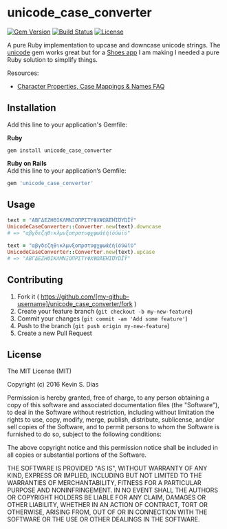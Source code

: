 # unicode_case_converter

[![Gem Version](https://badge.fury.io/rb/unicode_case_converter.svg)](https://badge.fury.io/rb/unicode_case_converter) [![Build Status](https://travis-ci.org/diasks2/unicode_case_converter.png)](https://travis-ci.org/diasks2/unicode_case_converter) [![License](https://img.shields.io/badge/license-MIT-brightgreen.svg?style=flat)](https://github.com/diasks2/unicode_case_converter/blob/master/LICENSE.txt)

A pure Ruby implementation to upcase and downcase unicode strings. The [unicode](https://github.com/blackwinter/unicode) gem works great but for a [Shoes app](http://shoesrb.com/) I am making I needed a pure Ruby solution to simplify things.

Resources:
* [Character Properties, Case Mappings & Names FAQ](http://unicode.org/faq/casemap_charprop.html)

## Installation

Add this line to your application's Gemfile:

**Ruby**  
```
gem install unicode_case_converter
```

**Ruby on Rails**  
Add this line to your application’s Gemfile:  
```ruby 
gem 'unicode_case_converter'
```

## Usage

```ruby
text = "ΑΒΓΔΕΖΗΘΙΚΛΜΝΞΟΠΡΣΤΥΦΧΨΩΆΈΉΊΌΎΏΪΫ"
UnicodeCaseConverter::Converter.new(text).downcase
# => "αβγδεζηθικλμνξοπρστυφχψωάέήίόύώϊϋ"

text = "αβγδεζηθικλμνξοπρστυφχψωάέήίόύώϊϋ"
UnicodeCaseConverter::Converter.new(text).upcase
# => "ΑΒΓΔΕΖΗΘΙΚΛΜΝΞΟΠΡΣΤΥΦΧΨΩΆΈΉΊΌΎΏΪΫ"
```

## Contributing

1. Fork it ( https://github.com/[my-github-username]/unicode_case_converter/fork )
2. Create your feature branch (`git checkout -b my-new-feature`)
3. Commit your changes (`git commit -am 'Add some feature'`)
4. Push to the branch (`git push origin my-new-feature`)
5. Create a new Pull Request

## License

The MIT License (MIT)

Copyright (c) 2016 Kevin S. Dias

Permission is hereby granted, free of charge, to any person obtaining a copy
of this software and associated documentation files (the "Software"), to deal
in the Software without restriction, including without limitation the rights
to use, copy, modify, merge, publish, distribute, sublicense, and/or sell
copies of the Software, and to permit persons to whom the Software is
furnished to do so, subject to the following conditions:

The above copyright notice and this permission notice shall be included in
all copies or substantial portions of the Software.

THE SOFTWARE IS PROVIDED "AS IS", WITHOUT WARRANTY OF ANY KIND, EXPRESS OR
IMPLIED, INCLUDING BUT NOT LIMITED TO THE WARRANTIES OF MERCHANTABILITY,
FITNESS FOR A PARTICULAR PURPOSE AND NONINFRINGEMENT. IN NO EVENT SHALL THE
AUTHORS OR COPYRIGHT HOLDERS BE LIABLE FOR ANY CLAIM, DAMAGES OR OTHER
LIABILITY, WHETHER IN AN ACTION OF CONTRACT, TORT OR OTHERWISE, ARISING FROM,
OUT OF OR IN CONNECTION WITH THE SOFTWARE OR THE USE OR OTHER DEALINGS IN
THE SOFTWARE.